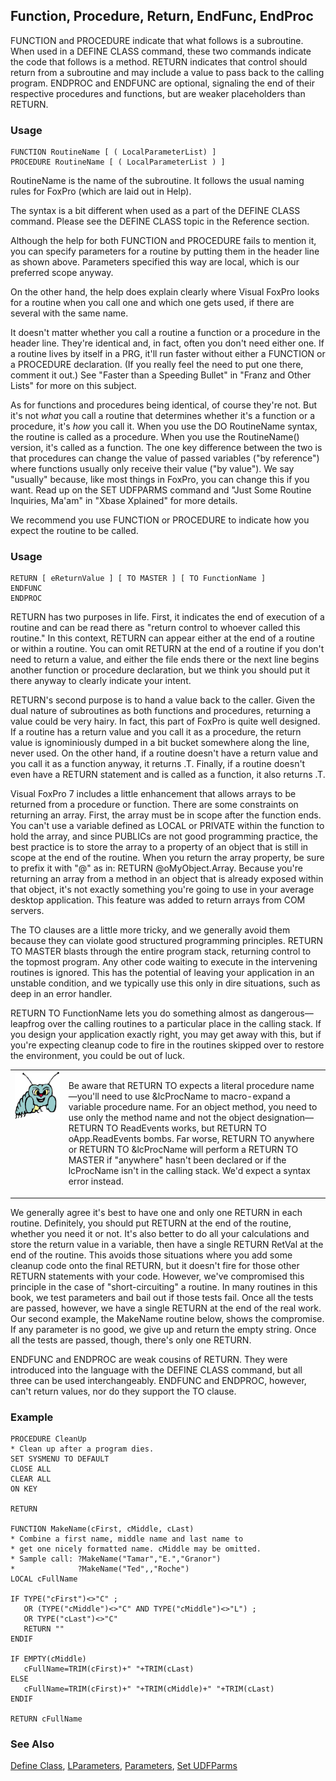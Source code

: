 ## Function, Procedure, Return, EndFunc, EndProc

FUNCTION and PROCEDURE indicate that what follows is a subroutine. When used in a DEFINE CLASS command, these two commands indicate the code that follows is a method. RETURN indicates that control should return from a subroutine and may include a value to pass back to the calling program. ENDPROC and ENDFUNC are optional, signaling the end of their respective procedures and functions, but are weaker placeholders than RETURN.

### Usage

```foxpro
FUNCTION RoutineName [ ( LocalParameterList) ]
PROCEDURE RoutineName [ ( LocalParameterList ) ]
```

RoutineName is the name of the subroutine. It follows the usual naming rules for FoxPro (which are laid out in Help).

The syntax is a bit different when used as a part of the DEFINE CLASS command. Please see the DEFINE CLASS topic in the Reference section.

Although the help for both FUNCTION and PROCEDURE fails to mention it, you can specify parameters for a routine by putting them in the header line as shown above. Parameters specified this way are local, which is our preferred scope anyway.

On the other hand, the help does explain clearly where Visual FoxPro looks for a routine when you call one and which one gets used, if there are several with the same name.

It doesn't matter whether you call a routine a function or a procedure in the header line. They're identical and, in fact, often you don't need either one. If a routine lives by itself in a PRG, it'll run faster without either a FUNCTION or a PROCEDURE declaration. (If you really feel the need to put one there, comment it out.) See "Faster than a Speeding Bullet" in "Franz and Other Lists" for more on this subject.

As for functions and procedures being identical, of course they're not. But it's not *what* you call a routine that determines whether it's a function or a procedure, it's *how* you call it. When you use the DO RoutineName syntax, the routine is called as a procedure. When you use the RoutineName() version, it's called as a function. The one key difference between the two is that procedures can change the value of passed variables ("by reference") where functions usually only receive their value ("by value"). We say "usually" because, like most things in FoxPro, you can change this if you want. Read up on the SET UDFPARMS command and "Just Some Routine Inquiries, Ma'am" in "Xbase Xplained" for more details. 

We recommend you use FUNCTION or PROCEDURE to indicate how you expect the routine to be called.

### Usage

```foxpro
RETURN [ eReturnValue ] [ TO MASTER ] [ TO FunctionName ]
ENDFUNC
ENDPROC
```

RETURN has two purposes in life. First, it indicates the end of execution of a routine and can be read there as "return control to whoever called this routine." In this context, RETURN can appear either at the end of a routine or within a routine. You can omit RETURN at the end of a routine if you don't need to return a value, and either the file ends there or the next line begins another function or procedure declaration, but we think you should put it there anyway to clearly indicate your intent.

RETURN's second purpose is to hand a value back to the caller. Given the dual nature of subroutines as both functions and procedures, returning a value could be very hairy. In fact, this part of FoxPro is quite well designed. If a routine has a return value and you call it as a procedure, the return value is ignominiously dumped in a bit bucket somewhere along the line, never used. On the other hand, if a routine doesn't have a return value and you call it as a function anyway, it returns .T. Finally, if a routine doesn't even have a RETURN statement and is called as a function, it also returns .T.

Visual FoxPro 7 includes a little enhancement that allows arrays to be returned from a procedure or function. There are some constraints on returning an array. First, the array must be in scope after the function ends. You can't use a variable defined as LOCAL or PRIVATE within the function to hold the array, and since PUBLICs are not good programming practice, the best practice is to store the array to a property of an object that is still in scope at the end of the routine. When you return the array property, be sure to prefix it with "@" as in: RETURN&nbsp;@oMyObject.Array. Because you're returning an array from a method in an object that is already exposed within that object, it's not exactly something you're going to use in your average desktop application. This feature was added to return arrays from COM servers.  

The TO clauses are a little more tricky, and we generally avoid them because they can violate good structured programming principles. RETURN TO MASTER blasts through the entire program stack, returning control to the topmost program. Any other code waiting to execute in the intervening routines is ignored. This has the potential of leaving your application in an unstable condition, and we typically use this only in dire situations, such as deep in an error handler.

RETURN TO FunctionName lets you do something almost as dangerous&mdash;leapfrog over the calling routines to a particular place in the calling stack. If you design your application exactly right, you may get away with this, but if you're expecting cleanup code to fire in the routines skipped over to restore the environment, you could be out of luck.

<table>
<tr>
  <td width="17%" valign="top">
<img width="95" height="77" src="bug.gif">
  </td>
  <td width="83%">
  <p>Be aware that RETURN TO expects a literal procedure name&mdash;you'll need to use &amp;lcProcName to macro-expand a variable procedure name. For an object method, you need to use only the method name and not the object designation&mdash;RETURN TO ReadEvents works, but RETURN TO oApp.ReadEvents bombs. Far worse, RETURN TO anywhere or RETURN TO &amp;lcProcName will perform a RETURN TO MASTER if &quot;anywhere&quot; hasn't been declared or if the lcProcName isn't in the calling stack. We'd expect a syntax error instead.</p>
  </td>
 </tr>
</table>

We generally agree it's best to have one and only one RETURN in each routine. Definitely, you should put RETURN at the end of the routine, whether you need it or not. It's also better to do all your calculations and store the return value in a variable, then have a single RETURN RetVal at the end of the routine. This avoids those situations where you add some cleanup code onto the final RETURN, but it doesn't fire for those other RETURN statements with your code. However, we've compromised this principle in the case of "short-circuiting" a routine. In many routines in this book, we test parameters and bail out if those tests fail. Once all the tests are passed, however, we have a single RETURN at the end of the real work. Our second example, the MakeName routine below, shows the compromise. If any parameter is no good, we give up and return the empty string. Once all the tests are passed, though, there's only one RETURN.

ENDFUNC and ENDPROC are weak cousins of RETURN. They were introduced into the language with the DEFINE CLASS command, but all three can be used interchangeably. ENDFUNC and ENDPROC, however, can't return values, nor do they support the TO clause.

### Example

```foxpro
PROCEDURE CleanUp
* Clean up after a program dies.
SET SYSMENU TO DEFAULT
CLOSE ALL
CLEAR ALL
ON KEY

RETURN

FUNCTION MakeName(cFirst, cMiddle, cLast)
* Combine a first name, middle name and last name to
* get one nicely formatted name. cMiddle may be omitted.
* Sample call: ?MakeName("Tamar","E.","Granor")
*              ?MakeName("Ted",,"Roche")
LOCAL cFullName

IF TYPE("cFirst")<>"C" ;
   OR (TYPE("cMiddle")<>"C" AND TYPE("cMiddle")<>"L") ;
   OR TYPE("cLast")<>"C"
   RETURN ""
ENDIF

IF EMPTY(cMiddle)
   cFullName=TRIM(cFirst)+" "+TRIM(cLast)
ELSE
   cFullName=TRIM(cFirst)+" "+TRIM(cMiddle)+" "+TRIM(cLast)
ENDIF

RETURN cFullName
```
### See Also

[Define Class](s4g351.md), [LParameters](s4g441.md), [Parameters](s4g441.md), [Set UDFParms](s4g441.md)